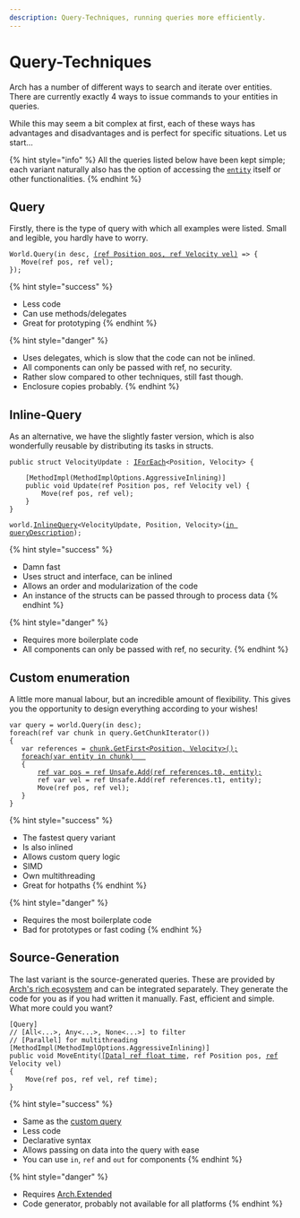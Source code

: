 ```yaml
---
description: Query-Techniques, running queries more efficiently.
---
```


# Query-Techniques

Arch has a number of different ways to search and iterate over entities. There are currently exactly 4 ways to issue commands to your entities in queries.

While this may seem a bit complex at first, each of these ways has advantages and disadvantages and is perfect for specific situations. Let us start...

{% hint style="info" %}
All the queries listed below have been kept simple; each variant naturally also has the option of accessing the [`entity`](../entity.md) itself or other functionalities.
{% endhint %}

## Query

Firstly, there is the type of query with which all examples were listed. Small and legible, you hardly have to worry.

<pre class="language-csharp"><code class="lang-csharp">World.Query(in desc, <a data-footnote-ref href="#user-content-fn-1">(ref Position pos, ref Velocity vel)</a> => {
   Move(ref pos, ref vel);
});
</code></pre>

{% hint style="success" %}
* Less code
* Can use methods/delegates
* Great for prototyping
{% endhint %}

{% hint style="danger" %}
* Uses delegates, which is slow that the code can not be inlined.
* All components can only be passed with ref, no security.
* Rather slow compared to other techniques, still fast though.
* Enclosure copies probably.
{% endhint %}

## Inline-Query

As an alternative, we have the slightly faster version, which is also wonderfully reusable by distributing its tasks in structs.

<pre class="language-csharp"><code class="lang-csharp">public struct VelocityUpdate : <a data-footnote-ref href="#user-content-fn-2">IForEach</a>&#x3C;Position, Velocity> {

    [MethodImpl(MethodImplOptions.AggressiveInlining)]
    public void Update(ref Position pos, ref Velocity vel) { 
        Move(ref pos, ref vel);
    }
}

world.<a data-footnote-ref href="#user-content-fn-3">InlineQuery</a>&#x3C;VelocityUpdate, Position, Velocity>(<a data-footnote-ref href="#user-content-fn-4">in queryDescription</a>);  
</code></pre>

{% hint style="success" %}
* Damn fast
* Uses struct and interface, can be inlined
* Allows an order and modularization of the code
* An instance of the structs can be passed through to process data
{% endhint %}

{% hint style="danger" %}
* Requires more boilerplate code
* All components can only be passed with ref, no security.
{% endhint %}

## Custom enumeration

A little more manual labour, but an incredible amount of flexibility. This gives you the opportunity to design everything according to your wishes!

<pre class="language-csharp"><code class="lang-csharp">var query = world.Query(in desc);
foreach(ref var chunk in query.GetChunkIterator())
{
   var references = <a data-footnote-ref href="#user-content-fn-5">chunk.GetFirst&#x3C;Position, Velocity>();</a>  
   <a data-footnote-ref href="#user-content-fn-6">foreach(var entity in chunk)   </a>                       
   {
       <a data-footnote-ref href="#user-content-fn-7">ref var pos = ref Unsafe.Add(ref references.t0, entity);</a>
       ref var vel = ref Unsafe.Add(ref references.t1, entity);
       Move(ref pos, ref vel);
   }
}
</code></pre>

{% hint style="success" %}
* The fastest query variant
* Is also inlined
* Allows custom query logic
* SIMD
* Own multithreading
* Great for hotpaths
{% endhint %}

{% hint style="danger" %}
* Requires the most boilerplate code
* Bad for prototypes or fast coding
{% endhint %}

## Source-Generation

The last variant is the source-generated queries. These are provided by [Arch's rich ecosystem](https://github.com/genaray/Arch.Extended) and can be integrated separately. They generate the code for you as if you had written it manually. Fast, efficient and simple. What more could you want?

<pre class="language-csharp"><code class="lang-csharp">[Query] 
// [All&#x3C;...>, Any&#x3C;...>, None&#x3C;...>] to filter
// [Parallel] for multithreading
[MethodImpl(MethodImplOptions.AggressiveInlining)]
public void MoveEntity(<a data-footnote-ref href="#user-content-fn-8">[Data] ref float time</a>, ref Position pos, <a data-footnote-ref href="#user-content-fn-9">ref</a> Velocity vel)  
{
    Move(ref pos, ref vel, ref time);
}
</code></pre>

{% hint style="success" %}
* Same as the [custom query](query-techniques.md#custom-enumeration)
* Less code
* Declarative syntax
* Allows passing on data into the query with ease
* You can use `in`, `ref` and `out` for components
{% endhint %}

{% hint style="danger" %}
* Requires [Arch.Extended](https://github.com/genaray/Arch.Extended)
* Code generator, probably not available for all platforms
{% endhint %}

[^1]: Or as an alternative with an entity that is passed through.

[^2]: `IForEachEntity` if you wanna acess the [`Entity`](../entity.md) aswell.&#x20;

[^3]: `InlineEntityQuery` if an `IForEachEntity` is used.

[^4]: A struct instance can also be passed through if data is to be processed in the struct.

[^5]: Returns the beginnings of the arrays to iterate over them manually. There are some other methods that do this as well, but this one is recommended.

[^6]: Enumerates over each entity in this chunk.

[^7]: Receives a reference to the component of the entity.&#x20;

[^8]: Optional, can also be left out. You can specify parameters with Data to pass them through.

[^9]: `ref`, `in`, `out` possible to define data-acess.&#x20;
